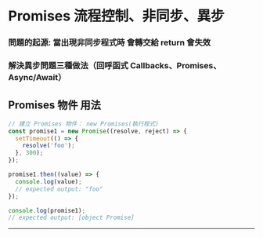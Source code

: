 # Promises 流程控制、非同步、異步

### 問題的起源: 當出現非同步程式時 會轉交給 return 會失效
### 解決異步問題三種做法（回呼函式 Callbacks、Promises、Async/Await）

## Promises 物件 用法

``` js
// 建立 Promises 物件： new Promises(執行程式)
const promise1 = new Promise((resolve, reject) => {
  setTimeout(() => {
    resolve('foo');
  }, 300);
});

promise1.then((value) => {
  console.log(value);
  // expected output: "foo"
});

console.log(promise1);
// expected output: [object Promise]
```
---
